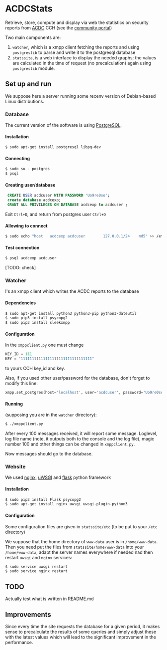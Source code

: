 # ACDCStats
Retrieve, store, compute and display via web the statistics on security reports from [ACDC](http://acdc-project.eu) CCH (see the [community portal](http://communityportal.acdc-project.eu))

Two main components are:

1. `watcher`, which is a xmpp client fetching the reports and using `postgreslib` to parse and write it to the postgresql database
2. `statssite`, is a web interface to display the needed graphs; the values are calculated in the time of request (no precalculation) 
    again using `postgreslib` module. 

## Set up and run ##

We suppose here a server running some recenv version of Debian-based Linux distributions.

### Database ###
The current version of the software is using [PostgreSQL](http://www.postgresql.org/).

#### Installation ###
```sh
$ sudo apt-get install postgresql libpq-dev
```

#### Connecting ####

```sh
$ sudo su - postgres
$ psql
```

#### Creating user/database ####

```sql
 CREATE USER acdcuser WITH PASSWORD 'Uo9re0so';
 create database acdcexp;
 GRANT ALL PRIVILEGES ON DATABASE acdcexp to acdcuser ;
```

Exit `Ctrl+D`, and return from postgres user `Ctrl+D`

#### Allowing to connect ####

```sh
$ sudo echo "host   acdcexp acdcuser        127.0.0.1/24    md5" >> /etc/postgresql/9.4/main/pg_hba.conf
```

#### Test connection ####

```sh
$ psql acdcexp acdcuser
```
[TODO: check] 


### Watcher ### 

I's an xmpp client which writes the ACDC reports to the database

#### Dependencies #### 

```sh
$ sudo apt-get install python3 python3-pip python3-dateutil
$ sudo pip3 install psycopg2 
$ sudo pip3 install sleekxmpp
```

#### Configuration ####

In the `xmppclient.py` one must change 

```python
KEY_ID = 111
KEY = "11111111111111111111111111111111"
```

to yours CCH key_id and key.

Also, if you used other user/password for the database, don't forget to modify this line: 

```python
xmpp.set_postgres(host='localhost', user='acdcuser', password='Uo9re0so', dbname= 'acdcexp', commit_every=100)
```

#### Running ####

(supposing you are in the `watcher` directory):

```sh
$ ./xmppclient.py
```

After every 100 messages received, it will report some message. Loglevel, log file name (note, it outputs both to the console and the log file), 
magic number 100 and other things can be changed in `xmppclient.py`. 

Now messages should go to the database. 

### Website ###

We used [nginx](http://nginx.org), [uWSGI](https://uwsgi-docs.readthedocs.org/en/latest/) and [flask](http://flask.pocoo.org/) python framework


#### Installation ####

```sh
$ sudo pip3 install Flask psycopg2
$ sudo apt-get install nginx uwsgi uwsgi-plugin-python3
```

#### Configuration ####

Some configuration files are given in `statssite/etc` (to be put to your `/etc` directory)

We suppose that the home directory of `www-data` user is in `/home/www-data`. 
Then you need put the files from `statssite/home/www-data` into your `/home/www-data`;
adapt the server names everywhere if needed nad  then restart `uwsgi` and `nginx` services: 

```sh
$ sudo service uwsgi restart
$ sudo service nginx restart
```


## TODO ##

Actually test what is written in README.md

## Improvements ##

Since every time the site requests the database for a given period, it makes sense to precalculate the results of some queries and 
simply adjust these with the latest values which will lead to the significant improvement in the performance. 
